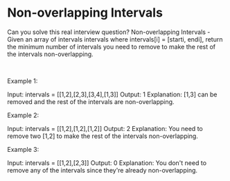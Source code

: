 # Non-overlapping Intervals

Can you solve this real interview question? Non-overlapping Intervals - Given an array of intervals intervals where intervals[i] = [starti, endi], return the minimum number of intervals you need to remove to make the rest of the intervals non-overlapping.

 

Example 1:


Input: intervals = [[1,2],[2,3],[3,4],[1,3]]
Output: 1
Explanation: [1,3] can be removed and the rest of the intervals are non-overlapping.


Example 2:


Input: intervals = [[1,2],[1,2],[1,2]]
Output: 2
Explanation: You need to remove two [1,2] to make the rest of the intervals non-overlapping.


Example 3:


Input: intervals = [[1,2],[2,3]]
Output: 0
Explanation: You don't need to remove any of the intervals since they're already non-overlapping.